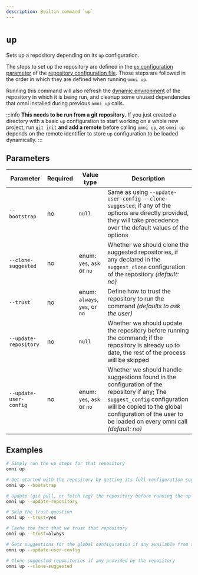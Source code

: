 ```yaml
---
description: Builtin command `up`
---
```


# `up`

Sets up a repository depending on its `up` configuration.

The steps to set up the repository are defined in the [`up` configuration parameter](/reference/configuration/parameters/up) of the [repository configuration file](/reference/configuration/files#per-repository-configuration). Those steps are followed in the order in which they are defined when running `omni up`.

Running this command will also refresh the [dynamic environment](/reference/dynamic-environment) of the repository in which it is being run, and cleanup some unused dependencies that omni installed during previous `omni up` calls.

:::info
**This needs to be run from a git repository.** If you just created a directory with a basic `up` configuration to start working on a whole new project, run `git init` **and add a remote** before calling `omni up`, as `omni up` depends on the remote identifier to store `up` configuration to be loaded dynamically.
:::

## Parameters

| Parameter       | Required | Value type | Description                                         |
|-----------------|----------|------------|-----------------------------------------------------|
| `--bootstrap` | no | `null` | Same as using `--update-user-config --clone-suggested`; if any of the options are directly provided, they will take precedence over the default values of the options |
| `--clone-suggested` | no | enum: `yes`, `ask` or `no` | Whether we should clone the suggested repositories, if any declared in the `suggest_clone` configuration of the repository *(default: no)* |
| `--trust` | no | enum: `always`, `yes`, or `no` | Define how to trust the repository to run the command *(defaults to ask the user)* |
| `--update-repository` | no | `null` | Whether we should update the repository before running the command; if the repository is already up to date, the rest of the process will be skipped |
| `--update-user-config` | no | enum: `yes`, `ask` or `no` | Whether we should handle suggestions found in the configuration of the repository if any; The `suggest_config` configuration will be copied to the global configuration of the user to be loaded on every omni call *(default: no)* |

## Examples

```bash
# Simply run the up steps for that repository
omni up

# Get started with the repository by getting its full configuration suggestions
omni up --bootstrap

# Update (git pull, or fetch tag) the repository before running the up steps
omni up --update-repository

# Skip the trust question
omni up --trust=yes

# Cache the fact that we trust that repository
omni up --trust=always

# Gets suggestions for the global configuration if any available from the repository
omni up --update-user-config

# Clone suggested repositories if any provided by the repository
omni up --clone-suggested
```

